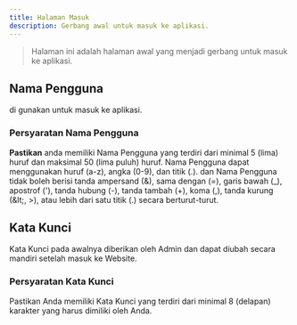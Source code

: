 ```yaml
---
title: Halaman Masuk
description: Gerbang awal untuk masuk ke aplikasi.
---
```


> Halaman ini adalah halaman awal yang menjadi gerbang untuk masuk ke aplikasi.

## Nama Pengguna
di gunakan untuk masuk ke aplikasi.
### Persyaratan Nama Pengguna    
**Pastikan** anda memiliki Nama Pengguna yang terdiri dari minimal 5 (lima) huruf dan maksimal 50 (lima puluh) huruf. Nama Pengguna dapat menggunakan huruf (a-z), angka (0-9), dan titik (.). dan Nama Pengguna tidak boleh berisi tanda ampersand (&), sama dengan (=), garis bawah (_), apostrof ('), tanda hubung (-), tanda tambah (+), koma (,), tanda kurung (&amp;lt;, >), atau lebih dari satu titik (.) secara berturut-turut.

## Kata Kunci
Kata Kunci pada awalnya diberikan oleh Admin dan dapat diubah secara mandiri setelah masuk ke Website. 
### Persyaratan Kata Kunci
Pastikan Anda memiliki Kata Kunci yang terdiri dari minimal 8 (delapan) karakter yang harus dimiliki oleh Anda.




